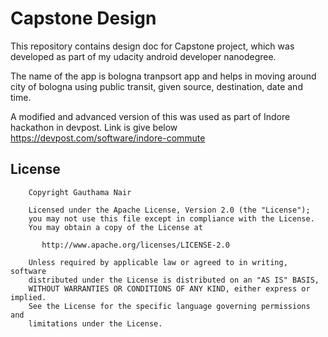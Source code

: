 # Capstone Design
This repository contains design doc for Capstone project, which was developed as part of my udacity android developer nanodegree.

The name of the app is bologna tranpsort app and helps in moving around city of bologna using public transit, given source, destination, date and time.

A modified and advanced version of this was used as part of Indore hackathon in devpost. Link is give below 
https://devpost.com/software/indore-commute

## License

```
    Copyright Gauthama Nair

    Licensed under the Apache License, Version 2.0 (the "License");
    you may not use this file except in compliance with the License.
    You may obtain a copy of the License at

       http://www.apache.org/licenses/LICENSE-2.0

    Unless required by applicable law or agreed to in writing, software
    distributed under the License is distributed on an "AS IS" BASIS,
    WITHOUT WARRANTIES OR CONDITIONS OF ANY KIND, either express or implied.
    See the License for the specific language governing permissions and
    limitations under the License.



